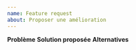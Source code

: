 ```yaml
--- 
name: Feature request
about: Proposer une amélioration
---
```

**Problème**
**Solution proposée**
**Alternatives**
